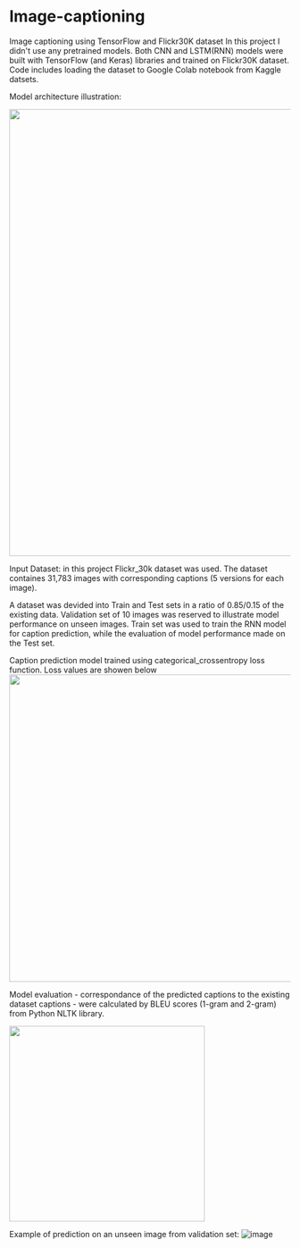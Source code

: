 # Image-captioning
Image captioning using TensorFlow and Flickr30K dataset
In this project I didn't use any pretrained models. Both CNN and LSTM(RNN) models were built with TensorFlow (and Keras) libraries and trained on Flickr30K dataset. Code includes loading the dataset to Google Colab notebook from Kaggle datsets.

Model architecture illustration:

<img src="https://user-images.githubusercontent.com/101993270/230741248-063afd2b-e1d8-4e15-9ad7-fef146a84907.png" width="800" />

Input Dataset: in this project Flickr_30k dataset was used. The dataset containes 31,783 images with corresponding captions (5 versions for each image).

A dataset was devided into Train and Test sets in a ratio of 0.85/0.15 of the existing data. Validation set of 10 images was reserved to illustrate model performance on unseen images. Train set was used to train the RNN model for caption prediction, while the evaluation of model performance made on the Test set. 

Caption prediction model trained using categorical_crossentropy loss function. Loss values are showen below
<img src="https://user-images.githubusercontent.com/101993270/230743078-dafd45b2-6da9-4337-82d2-0ab86f83feb3.png" width="550" />


Model evaluation - correspondance of the predicted captions to the existing dataset captions - were calculated by BLEU scores (1-gram and 2-gram) from Python NLTK library.

<img src="https://user-images.githubusercontent.com/101993270/230742050-660345c6-e8f2-4a47-84e2-732d2dcd51f6.png" width="350" />

Example of prediction on an unseen image from validation set:
![image](https://user-images.githubusercontent.com/101993270/230742251-0547d956-0fe3-4bb3-bc48-0d100f00dcdf.png)

